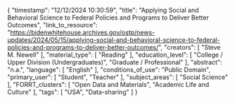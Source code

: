 {
    "timestamp": "12/12/2024 10:30:59",
    "title": "Applying Social and Behavioral Science to Federal Policies and Programs to Deliver Better Outcomes",
    "link_to_resource": "https://bidenwhitehouse.archives.gov/ostp/news-updates/2024/05/15/applying-social-and-behavioral-science-to-federal-policies-and-programs-to-deliver-better-outcomes/",
    "creators": [
        "Steve M. Newell"
    ],
    "material_type": [
        "Reading"
    ],
    "education_level": [
        "College / Upper Division (Undergraduates)",
        "Graduate / Professional"
    ],
    "abstract": "n.a.",
    "language": [
        "English"
    ],
    "conditions_of_use": "Public Domain",
    "primary_user": [
        "Student",
        "Teacher"
    ],
    "subject_areas": [
        "Social Science"
    ],
    "FORRT_clusters": [
        "Open Data and Materials",
        "Academic Life and Culture"
    ],
    "tags": [
        "USA",
        "Data-sharing"
    ]
}